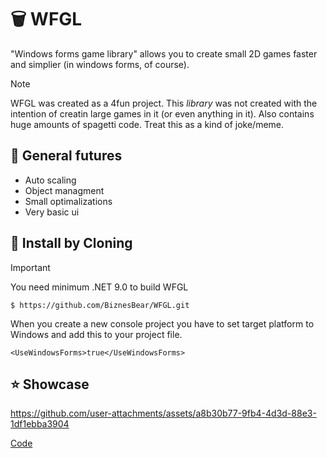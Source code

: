 ﻿# 🗑️ WFGL
"Windows forms game library" allows you to create small 2D games faster and simplier (in windows forms, of course). 

> [!NOTE]
> WFGL was created as a 4fun project. 
> This *library* was not created with the intention of creatin large games in it (or even anything in it). 
> Also contains huge amounts of spagetti code.
> Treat this as a kind of joke/meme. 

## 📄 General futures 
- Auto scaling
- Object managment
- Small optimalizations
- Very basic ui


## 🎈 Install by Cloning
> [!IMPORTANT]
> You need minimum .NET 9.0 to build WFGL

```
$ https://github.com/BiznesBear/WFGL.git
```

When you create a new console project you have to set target platform to Windows and add this to your project file.
```csproj
<UseWindowsForms>true</UseWindowsForms>
```


## ⭐ Showcase
https://github.com/user-attachments/assets/a8b30b77-9fb4-4d3d-88e3-1df1ebba3904

[Code](https://github.com/BiznesBear/FlappyBird)
